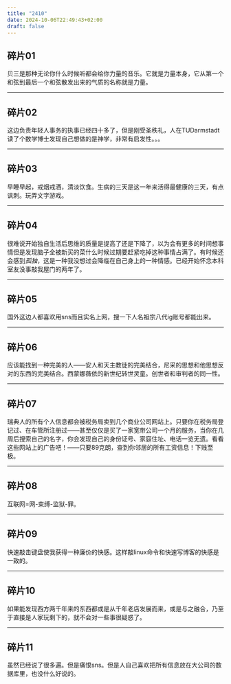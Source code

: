 ```yaml
---
title: "2410"
date: 2024-10-06T22:49:43+02:00
draft: false
---
```


## 碎片01

贝三是那种无论你什么时候听都会给你力量的音乐。它就是力量本身，它从第一个和弦到最后一个和弦散发出来的气质的名称就是力量。

---

## 碎片02

这边负责年轻人事务的执事已经四十多了，但是刚受圣秩礼，人在TUDarmstadt读了个数学博士发现自己想做的是神学，非常有启发性。。。

---

## 碎片03

早睡早起，戒烟戒酒，清淡饮食。生病的三天是这一年来活得最健康的三天，有点讽刺。玩弄文字游戏。

---

## 碎片04

很难说开始独自生活后思维的质量是提高了还是下降了，以为会有更多的时间想事情但是发现脑子全被新买的菜什么时候过期要赶紧吃掉这种事情占满了。有时候还会感到*孤独*，这是一种我没想过会降临在自己身上的一种情感。已经开始怀念本科室友没事敲我屋门的两年了。

---

## 碎片05

国外这边人都喜欢用sns而且实名上网，搜一下人名祖宗八代ig账号都能出来。

---

## 碎片06

应该能找到一种完美的人——安人和天主教徒的完美结合，尼采的思想和他思想反对的东西的完美结合。西蒙娜薇依的新世纪转世灵童。创世者和审判者的同一性。

---

## 碎片07

瑞典人的所有个人信息都会被税务局卖到几个商业公司网站上。只要你在税务局登记过、在车管所注册过——甚至仅仅是买了一家宽带公司一个月的服务，当你在几周后搜索自己的名字，你会发现自己的身份证号、家庭住址、电话一览无遗。看看这些网站上的广告吧！——只要89克朗，查到你邻居的所有工资信息！下贱至极。

---

## 碎片08

互联网=网-束缚-监狱-罪。

---

## 碎片09

快速敲击键盘使我获得一种廉价的快感。这样敲linux命令和快速写博客的快感是一致的。

---

## 碎片10

如果能发现西方两千年来的东西都或是从千年老店发展而来，或是与之融合，乃至于直接是人家玩剩下的，就不会对一些事很疑惑了。

---

## 碎片11

虽然已经说了很多遍。但是痛恨sns。但是人自己喜欢把所有信息放在大公司的数据库里，也没什么好说的。